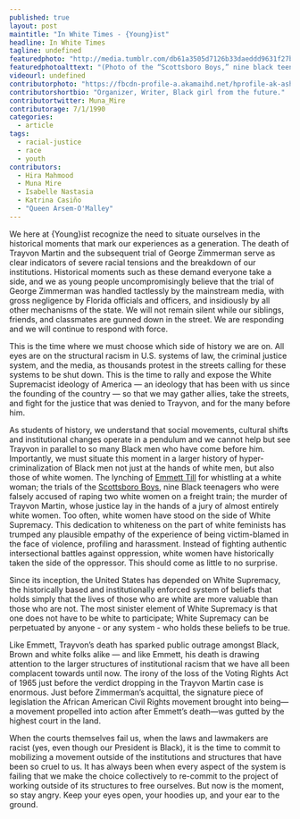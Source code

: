 ```yaml
---
published: true
layout: post
maintitle: "In White Times - {Young}ist"
headline: In White Times
tagline: undefined
featuredphoto: "http://media.tumblr.com/db61a3505d7126b33daeddd9631f27b0/tumblr_inline_mq3j1vxc5a1qz4rgp.jpg"
featuredphotoalttext: "(Photo of the “Scottsboro Boys,” nine black teens falsely accused of raping two white women in 1931 Alabama whose case helped spark the Civil Rights movement)"
videourl: undefined
contributorphoto: "https://fbcdn-profile-a.akamaihd.net/hprofile-ak-ash3/c0.0.180.180/s160x160/1424264_10151984679891726_511706797_a.jpg"
contributorshortbio: "Organizer, Writer, Black girl from the future."
contributortwitter: Muna_Mire
contributorage: 7/1/1990
categories: 
  - article
tags: 
  - racial-justice
  - race
  - youth
contributors: 
  - Hira Mahmood
  - Muna Mire
  - Isabelle Nastasia
  - Katrina Casiño
  - "Queen Arsem-O'Malley"
---
```


We here at {Young}ist recognize the need to situate ourselves in the historical moments that mark our experiences as a generation. The death of Trayvon Martin and the subsequent trial of George Zimmerman serve as clear indicators of severe racial tensions and the breakdown of our institutions. Historical moments such as these demand everyone take a side, and we as young people uncompromisingly believe that the trial of George Zimmerman was handled tactlessly by the mainstream media, with gross negligence by Florida officials and officers, and insidiously by all other mechanisms of the state. We will not remain silent while our siblings, friends, and classmates are gunned down in the street. We are responding and we will continue to respond with force.

This is the time where we must choose which side of history we are on. All eyes are on the structural racism in U.S. systems of law, the criminal justice system, and the media, as thousands protest in the streets calling for these systems to be shut down. This is the time to rally and expose the White Supremacist ideology of America — an ideology that has been with us since the founding of the country — so that we may gather allies, take the streets, and fight for the justice that was denied to Trayvon, and for the many before him.


As students of history, we understand that social movements, cultural shifts and institutional changes operate in a pendulum and we cannot help but see Trayvon in parallel to so many Black men who have come before him. Importantly, we must situate this moment in a larger history of hyper-criminalization of Black men not just at the hands of white men, but also those of white women. The lynching of [Emmett Till](http://en.wikipedia.org/wiki/Emmett_Till) for whistling at a white woman; the trials of the [Scottsboro Boys](http://en.wikipedia.org/wiki/Scottsboro_boys), nine Black teenagers who were falsely accused of raping two white women on a freight train; the murder of Trayvon Martin, whose justice lay in the hands of a jury of almost entirely white women. Too often, white women have stood on the side of White Supremacy. This dedication to whiteness on the part of white feminists has trumped any plausible empathy of the experience of being victim-blamed in the face of violence, profiling and harassment. Instead of fighting authentic intersectional battles against oppression, white women have historically taken the side of the oppressor. This should come as little to no surprise.

Since its inception, the United States has depended on White Supremacy, the historically based and institutionally enforced system of beliefs that holds simply that the lives of those who are white are more valuable than those who are not. The most sinister element of White Supremacy is that one does not have to be white to participate; White Supremacy can be perpetuated by anyone - or any system - who holds these beliefs to be true.

Like Emmett, Trayvon’s death has sparked public outrage amongst Black, Brown and white folks alike — and like Emmett, his death is drawing attention to the larger structures of institutional racism that we have all been complacent towards until now. The irony of the loss of the Voting Rights Act of 1965 just before the verdict dropping in the Trayvon Martin case is enormous. Just before Zimmerman’s acquittal, the signature piece of legislation the African American Civil Rights movement brought into being—a movement propelled into action after Emmett’s death—was gutted by the highest court in the land.

When the courts themselves fail us, when the laws and lawmakers are racist (yes, even though our President is Black), it is the time to commit to mobilizing a movement outside of the institutions and structures that have been so cruel to us.  It has always been when every aspect of the system is failing that we make the choice collectively to re-commit to the project of working outside of its structures to free ourselves. But now is the moment, so stay angry. Keep your eyes open, your hoodies up, and your ear to the ground.
